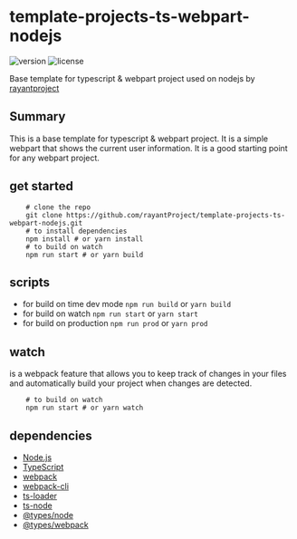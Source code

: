 
# template-projects-ts-webpart-nodejs 

![version](https://img.shields.io/badge/version-1.1.0-blue.svg)
![license](https://img.shields.io/badge/license-MIT-blue.svg)


Base template for typescript & webpart project used on nodejs
 by [rayantproject](https://github.com/rayantProject)


## Summary

This is a base template for typescript & webpart project. It is a simple webpart that shows the current user information. It is a good starting point for any webpart project.



## get started
   
```
    # clone the repo
    git clone https://github.com/rayantProject/template-projects-ts-webpart-nodejs.git
    # to install dependencies
    npm install # or yarn install
    # to build on watch
    npm run start # or yarn build
```


## scripts

- for build on time dev mode `npm run build` or `yarn build`
- for build on watch `npm run start` or `yarn start`
- for build on production `npm run prod` or `yarn prod`

## watch 
is a webpack feature that allows you to keep track of changes in your files and automatically build your project when changes are detected.

```
    # to build on watch
    npm run start # or yarn watch
```


## dependencies
- [Node.js](https://nodejs.org/en/)
- [TypeScript](https://www.typescriptlang.org/)
- [webpack](https://webpack.js.org/)
- [webpack-cli](https://webpack.js.org/api/cli/)
- [ts-loader](https://www.npmjs.com/package/ts-loader)
- [ts-node](https://www.npmjs.com/package/ts-node)
- [@types/node](https://www.npmjs.com/package/@types/node)
- [@types/webpack](https://www.npmjs.com/package/@types/webpack)